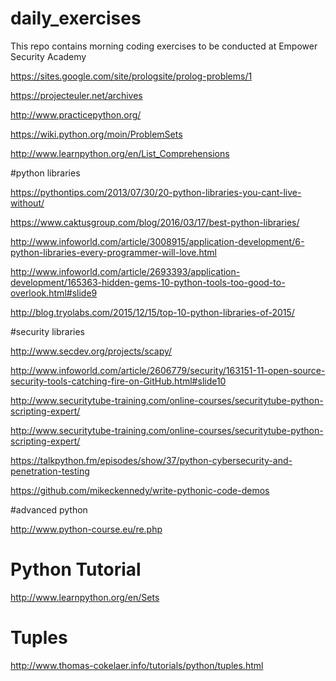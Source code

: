 # daily_exercises
This repo contains morning coding exercises to be conducted at Empower Security Academy


https://sites.google.com/site/prologsite/prolog-problems/1

https://projecteuler.net/archives

http://www.practicepython.org/

https://wiki.python.org/moin/ProblemSets

http://www.learnpython.org/en/List_Comprehensions

#python libraries

https://pythontips.com/2013/07/30/20-python-libraries-you-cant-live-without/

https://www.caktusgroup.com/blog/2016/03/17/best-python-libraries/

http://www.infoworld.com/article/3008915/application-development/6-python-libraries-every-programmer-will-love.html

http://www.infoworld.com/article/2693393/application-development/165363-hidden-gems-10-python-tools-too-good-to-overlook.html#slide9

http://blog.tryolabs.com/2015/12/15/top-10-python-libraries-of-2015/

#security libraries

http://www.secdev.org/projects/scapy/

http://www.infoworld.com/article/2606779/security/163151-11-open-source-security-tools-catching-fire-on-GitHub.html#slide10

http://www.securitytube-training.com/online-courses/securitytube-python-scripting-expert/

http://www.securitytube-training.com/online-courses/securitytube-python-scripting-expert/

https://talkpython.fm/episodes/show/37/python-cybersecurity-and-penetration-testing

https://github.com/mikeckennedy/write-pythonic-code-demos

#advanced python

http://www.python-course.eu/re.php

# Python Tutorial


http://www.learnpython.org/en/Sets


# Tuples 

http://www.thomas-cokelaer.info/tutorials/python/tuples.html